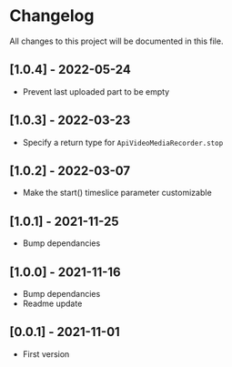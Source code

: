# Changelog
All changes to this project will be documented in this file.

## [1.0.4] - 2022-05-24
- Prevent last uploaded part to be empty

## [1.0.3] - 2022-03-23
- Specify a return type for `ApiVideoMediaRecorder.stop`
  
## [1.0.2] - 2022-03-07
- Make the start() timeslice parameter customizable

## [1.0.1] - 2021-11-25
- Bump dependancies
  
## [1.0.0] - 2021-11-16
- Bump dependancies
- Readme update
  
## [0.0.1] - 2021-11-01
- First version
